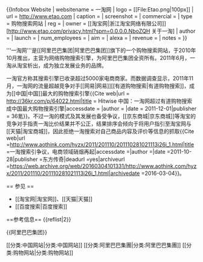 {{Infobox Website
| websitename   = 一淘网
| logo          = [[File:Etao.png|100px]]
| url           = http://www.etao.com
| caption       = 
| screenshot    = 
| commercial    = 
| type          = 购物搜索网站
| reg           = 
| owner         = [[淘宝网|浙江淘宝网络有限公司]]<ref>[http://www.etao.com/privacy.html?spm=0.0.0.0.NboZQH 关于一淘]</ref>
| author        = 
| launch        = 
| num_employees = 
| aim           = 
| alexa         = 
| revenue       = 
| notes         = 
}}

'''一淘网'''是[[阿里巴巴集团|阿里巴巴集团]]旗下的一个购物搜索网站，于2010年10月推出，主营为网络购物搜索引擎，为阿里巴巴集团全资所有。2011年6月，一淘从淘宝析出，成为独立发展业务的品牌。

一淘官方称其搜索引擎已收录超过5000家电商商家。而数据调查显示，2011年11月，一淘网的流量超越竞争对手[[网易|网易]][[有道购物搜索|有道购物搜索]]，成为[[中国|中国]]最大的购物搜索引擎<ref>{{Cite web|url = http://36kr.com/p/64022.html|title = Hitwise 中国：一淘网超过有道购物搜索成中国最大购物搜索引擎|accessdate = |author = |date = 2011-12-01|publisher = 36氪}}</ref>。不过一淘的模式及其发展也备受争议，[[京东商城|京东商城]]等淘宝的竞争对手指责一淘比价结果并不公正，结果排序会倾向于将用户指引至淘宝网与[[天猫|淘宝商城]]，因此拒绝一淘搜索对自己商品内容及评价等信息的抓取<ref>{{Cite web|url =http://www.aothink.com/hyzx/2011/201110/201110281021113i26i_1.html|title =一淘搜索引争议，电商领域硝烟再起|accessdate =|author =|date =2011-10-28|publisher =东方传奇|deadurl =yes|archiveurl =https://web.archive.org/web/20160304101331/http://www.aothink.com/hyzx/2011/201110/201110281021113i26i_1.html|archivedate =2016-03-04}}</ref>。

== 参见 ==
* [[淘宝网|淘宝网]]、[[天猫|天猫]]
* [[百度搜索|百度搜索]]

==参考信息==
{{reflist|2}}

{{阿里巴巴集团}}

[[分类:中国网站|分类:中国网站]]
[[分类:阿里巴巴集團|分类:阿里巴巴集團]]
[[分类:购物网站|分类:购物网站]]